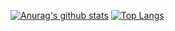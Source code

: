 [![Anurag's github stats](https://github-readme-stats.vercel.app/api?username=youxiubiji&show_icons=true&theme=onedark)](https://github.com/anuraghazra/github-readme-stats)
[![Top Langs](https://github-readme-stats.vercel.app/api/top-langs/?username=youxiubiji)](https://github.com/anuraghazra/github-readme-stats)
